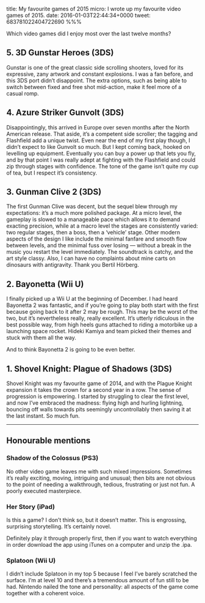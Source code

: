 title: My favourite games of 2015
micro: I wrote up my favourite video games of 2015.
date: 2016-01-03T22:44:34+0000
tweet: 683781022404722690
%%%

Which video games did I enjoy most over the last twelve months?

## 5. 3D Gunstar Heroes (3DS)

Gunstar is one of the great classic side scrolling shooters, loved for its expressive, zany artwork and constant explosions. I was a fan before, and this 3DS port didn’t disappoint. The extra options, such as being able to switch between fixed and free shot mid-action, make it feel more of a casual romp.

## 4. Azure Striker Gunvolt (3DS)

Disappointingly, this arrived in Europe over seven months after the North American release. That aside, it’s a competent side scroller; the tagging and Flashfield add a unique twist. Even near the end of my first play though, I didn’t expect to like Gunvolt so much. But I kept coming back, hooked on levelling up equipment. Eventually you can buy a power up that lets you fly, and by that point I was really adept at fighting with the Flashfield and could zip through stages with confidence. The tone of the game isn’t quite my cup of tea, but I respect it’s consistency.

## 3. Gunman Clive 2 (3DS)

The first Gunman Clive was decent, but the sequel blew through my expectations: it’s a much more polished package. At a micro level, the gameplay is slowed to a manageable pace which allows it to demand exacting precision, while at a macro level the stages are consistently varied: two regular stages, then a boss, then a ‘vehicle’ stage. Other modern aspects of the design I like include the minimal fanfare and smooth flow between levels, and the minimal fuss over losing — without a break in the music you restart the level immediately. The soundtrack is catchy, and the art style classy. Also, I can have no complaints about mine carts on dinosaurs with antigravity. Thank you Bertil Hörberg.

## 2. Bayonetta (Wii U)

I finally picked up a Wii U at the beginning of December. I had heard Bayonetta 2 was fantastic, and if you’re going to play both start with the first because going back to it after 2 may be rough. This may be the worst of the two, but it’s nevertheless really, really excellent. It’s utterly ridiculous in the best possible way, from high heels guns attached to riding a motorbike up a launching space rocket. Hideki Kamiya and team picked their themes and stuck with them all the way.

And to think Bayonetta 2 is going to be even better.

## 1. Shovel Knight: Plague of Shadows (3DS)

Shovel Knight was my favourite game of 2014, and with the Plague Knight expansion it takes the crown for a second year in a row. The sense of progression is empowering. I started by struggling to clear the first level, and now I’ve embraced the madness: flying high and hurling lightning, bouncing off walls towards pits seemingly uncontrollably then saving it at the last instant. So much fun.

- - - - - - - - - -

## Honourable mentions

### Shadow of the Colossus (PS3)

No other video game leaves me with such mixed impressions. Sometimes it’s really exciting, moving, intriguing and unusual; then bits are not obvious to the point of needing a walkthrough, tedious, frustrating or just not fun. A poorly executed masterpiece.

### Her Story (iPad)

Is this a game? I don’t think so, but it doesn’t matter. This is engrossing, surprising storytelling. It’s certainly novel.

Definitely play it through properly first, then if you want to watch everything in order download the app using iTunes on a computer and unzip the .ipa.

### Splatoon (Wii U)

I didn’t include Splatoon in my top 5 because I feel I’ve barely scratched the surface. I’m at level 10 and there’s a tremendous amount of fun still to be had. Nintendo nailed the tone and personality: all aspects of the game come together with a coherent voice.
